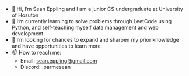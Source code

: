 - 👋 Hi, I’m Sean Eppling and I am a junior CS undergraduate at University of Hosuton
- 🌱 I’m currently learning to solve problems through LeetCode using Python, and self-teaching myself data management and web development
- 💞️ I’m looking for chances to expand and sharpen my prior knowledge and have opportunities to learn more
- 📫 How to reach me:
  - Email: sean.eppling@gmail.com
  - Discord: .parmesean
